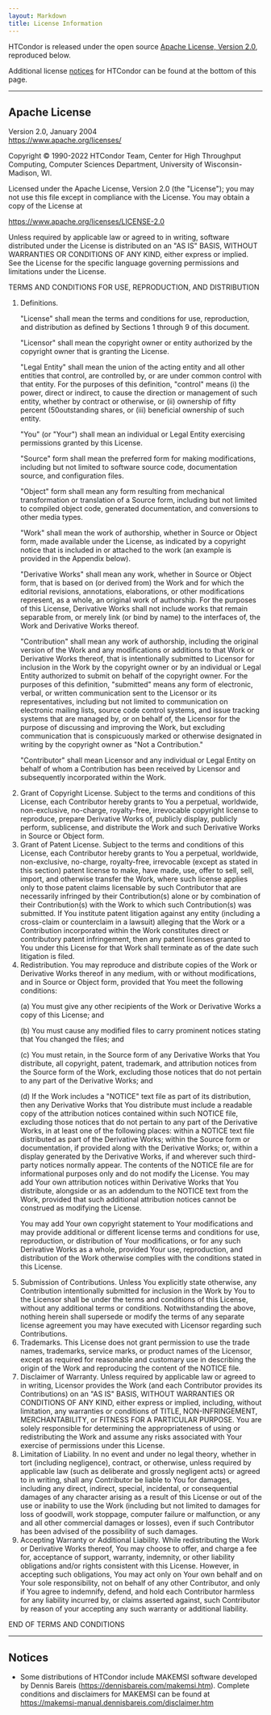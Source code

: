 ```yaml
---
layout: Markdown
title: License Information
---
```



<p>
HTCondor is released under the open source <a href="#apache">Apache License, Version 2.0</a>, reproduced below.
</p>

<p>
Additional license <a href="#notices">notices</a> for HTCondor can be found at the bottom of this page.
</p>

<hr>

<h2 id="apache">Apache License</h2>
Version 2.0, January 2004
<br/><a HREF="https://www.apache.org/licenses/">https://www.apache.org/licenses/</a>

<p>
Copyright &#169; 1990-2022 HTCondor Team, Center for High Throughput Computing, Computer Sciences Department, University of Wisconsin-Madison, WI.
</p>

<p>
Licensed under the Apache License, Version 2.0 (the "License");
you may not use this file except in compliance with the License.
You may obtain a copy of the License at
</p>

<p>
<a HREF="https://www.apache.org/licenses/LICENSE-2.0">https://www.apache.org/licenses/LICENSE-2.0</a>
</p>

<p>
Unless required by applicable law or agreed to in writing, software
distributed under the License is distributed on an "AS IS" BASIS,
WITHOUT WARRANTIES OR CONDITIONS OF ANY KIND, either express or implied.
See the License for the specific language governing permissions and
limitations under the License.
</p>

<p>
TERMS AND CONDITIONS FOR USE, REPRODUCTION, AND DISTRIBUTION
</p>

<p>

<ol>
<li>Definitions.

<p>
"License" shall mean the terms and conditions for use, reproduction,
and distribution as defined by Sections 1 through 9 of this document.
</p>

<p>
"Licensor" shall mean the copyright owner or entity authorized by
the copyright owner that is granting the License.
</p>

<p>
"Legal Entity" shall mean the union of the acting entity and all
other entities that control, are controlled by, or are under common
control with that entity. For the purposes of this definition,
"control" means (i) the power, direct or indirect, to cause the
direction or management of such entity, whether by contract or
otherwise, or (ii) ownership of fifty percent (50outstanding shares, or (iii) beneficial ownership of such entity.
</p>

<p>
"You" (or "Your") shall mean an individual or Legal Entity
exercising permissions granted by this License.
</p>

<p>
"Source" form shall mean the preferred form for making modifications,
including but not limited to software source code, documentation
source, and configuration files.
</p>

<p>
"Object" form shall mean any form resulting from mechanical
transformation or translation of a Source form, including but
not limited to compiled object code, generated documentation,
and conversions to other media types.
</p>

<p>
"Work" shall mean the work of authorship, whether in Source or
Object form, made available under the License, as indicated by a
copyright notice that is included in or attached to the work
(an example is provided in the Appendix below).
</p>

<p>
"Derivative Works" shall mean any work, whether in Source or Object
form, that is based on (or derived from) the Work and for which the
editorial revisions, annotations, elaborations, or other modifications
represent, as a whole, an original work of authorship. For the purposes
of this License, Derivative Works shall not include works that remain
separable from, or merely link (or bind by name) to the interfaces of,
the Work and Derivative Works thereof.
</p>

<p>
"Contribution" shall mean any work of authorship, including
the original version of the Work and any modifications or additions
to that Work or Derivative Works thereof, that is intentionally
submitted to Licensor for inclusion in the Work by the copyright owner
or by an individual or Legal Entity authorized to submit on behalf of
the copyright owner. For the purposes of this definition, "submitted"
means any form of electronic, verbal, or written communication sent
to the Licensor or its representatives, including but not limited to
communication on electronic mailing lists, source code control systems,
and issue tracking systems that are managed by, or on behalf of, the
Licensor for the purpose of discussing and improving the Work, but
excluding communication that is conspicuously marked or otherwise
designated in writing by the copyright owner as "Not a Contribution."
</p>

<p>
"Contributor" shall mean Licensor and any individual or Legal Entity
on behalf of whom a Contribution has been received by Licensor and
subsequently incorporated within the Work.
</p>

</li>

<li>Grant of Copyright License.
Subject to the terms and conditions of
this License, each Contributor hereby grants to You a perpetual,
worldwide, non-exclusive, no-charge, royalty-free, irrevocable
copyright license to reproduce, prepare Derivative Works of,
publicly display, publicly perform, sublicense, and distribute the
Work and such Derivative Works in Source or Object form.
</li>

<li>Grant of Patent License. 
Subject to the terms and conditions of
this License, each Contributor hereby grants to You a perpetual,
worldwide, non-exclusive, no-charge, royalty-free, irrevocable
(except as stated in this section) patent license to make, have made,
use, offer to sell, sell, import, and otherwise transfer the Work,
where such license applies only to those patent claims licensable
by such Contributor that are necessarily infringed by their
Contribution(s) alone or by combination of their Contribution(s)
with the Work to which such Contribution(s) was submitted. If You
institute patent litigation against any entity (including a
cross-claim or counterclaim in a lawsuit) alleging that the Work
or a Contribution incorporated within the Work constitutes direct
or contributory patent infringement, then any patent licenses
granted to You under this License for that Work shall terminate
as of the date such litigation is filed.
</li>

<li>Redistribution.
You may reproduce and distribute copies of the
Work or Derivative Works thereof in any medium, with or without
modifications, and in Source or Object form, provided that You
meet the following conditions:

<p>
(a) You must give any other recipients of the Work or
Derivative Works a copy of this License; and
</p>

<p>
(b) You must cause any modified files to carry prominent notices
stating that You changed the files; and
</p>

<p>
(c) You must retain, in the Source form of any Derivative Works
that You distribute, all copyright, patent, trademark, and
attribution notices from the Source form of the Work,
excluding those notices that do not pertain to any part of
the Derivative Works; and
</p>

<p>
(d) If the Work includes a "NOTICE" text file as part of its
distribution, then any Derivative Works that You distribute must
include a readable copy of the attribution notices contained
within such NOTICE file, excluding those notices that do not
pertain to any part of the Derivative Works, in at least one
of the following places: within a NOTICE text file distributed
as part of the Derivative Works; within the Source form or
documentation, if provided along with the Derivative Works; or,
within a display generated by the Derivative Works, if and
wherever such third-party notices normally appear. The contents
of the NOTICE file are for informational purposes only and
do not modify the License. You may add Your own attribution
notices within Derivative Works that You distribute, alongside
or as an addendum to the NOTICE text from the Work, provided
that such additional attribution notices cannot be construed
as modifying the License.
</p>

<p>
You may add Your own copyright statement to Your modifications and
may provide additional or different license terms and conditions
for use, reproduction, or distribution of Your modifications, or
for any such Derivative Works as a whole, provided Your use,
reproduction, and distribution of the Work otherwise complies with
the conditions stated in this License.
</p>

</li>

<li>Submission of Contributions.
Unless You explicitly state otherwise,
any Contribution intentionally submitted for inclusion in the Work
by You to the Licensor shall be under the terms and conditions of
this License, without any additional terms or conditions.
Notwithstanding the above, nothing herein shall supersede or modify
the terms of any separate license agreement you may have executed
with Licensor regarding such Contributions.
</li>

<li>Trademarks.
This License does not grant permission to use the trade
names, trademarks, service marks, or product names of the Licensor,
except as required for reasonable and customary use in describing the
origin of the Work and reproducing the content of the NOTICE file.
</li>

<li>Disclaimer of Warranty.
Unless required by applicable law or
agreed to in writing, Licensor provides the Work (and each
Contributor provides its Contributions) on an "AS IS" BASIS,
WITHOUT WARRANTIES OR CONDITIONS OF ANY KIND, either express or
implied, including, without limitation, any warranties or conditions
of TITLE, NON-INFRINGEMENT, MERCHANTABILITY, or FITNESS FOR A
PARTICULAR PURPOSE. You are solely responsible for determining the
appropriateness of using or redistributing the Work and assume any
risks associated with Your exercise of permissions under this License.
</li>

<li>Limitation of Liability.
In no event and under no legal theory,
whether in tort (including negligence), contract, or otherwise,
unless required by applicable law (such as deliberate and grossly
negligent acts) or agreed to in writing, shall any Contributor be
liable to You for damages, including any direct, indirect, special,
incidental, or consequential damages of any character arising as a
result of this License or out of the use or inability to use the
Work (including but not limited to damages for loss of goodwill,
work stoppage, computer failure or malfunction, or any and all
other commercial damages or losses), even if such Contributor
has been advised of the possibility of such damages.
</li>

<li>Accepting Warranty or Additional Liability. 
While redistributing
the Work or Derivative Works thereof, You may choose to offer,
and charge a fee for, acceptance of support, warranty, indemnity,
or other liability obligations and/or rights consistent with this
License. However, in accepting such obligations, You may act only
on Your own behalf and on Your sole responsibility, not on behalf
of any other Contributor, and only if You agree to indemnify,
defend, and hold each Contributor harmless for any liability
incurred by, or claims asserted against, such Contributor by reason
of your accepting any such warranty or additional liability.
</li>

</ol>

<p>
END OF TERMS AND CONDITIONS
</p>

<hr>


<h2 ID="notices">Notices</h2>

<ul>
<li>
Some distributions of HTCondor include MAKEMSI software developed by 
Dennis Bareis (<a HREF="https://dennisbareis.com/makemsi.htm">https://dennisbareis.com/makemsi.htm</a>).  Complete 
conditions and disclaimers for MAKEMSI can be found at 
<a HREF="https://makemsi-manual.dennisbareis.com/disclaimer.htm">https://makemsi-manual.dennisbareis.com/disclaimer.htm</a>
</li>

</ul>
